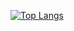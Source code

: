 [![Top Langs](https://github-readme-stats.vercel.app/api/top-langs/?username={yoikoshi}&layout=compact&theme=onedark)](https://github.com/anuraghazra/github-readme-stats)
